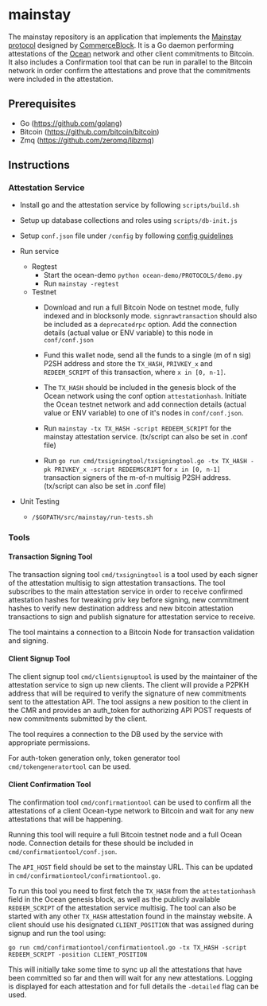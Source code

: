 # mainstay
The mainstay repository is an application that implements the [Mainstay protocol](https://www.commerceblock.com/wp-content/uploads/2018/03/commerceblock-mainstay-whitepaper.pdf) designed by [CommerceBlock](https://www.commerceblock.com). It is a Go daemon performing attestations of the [Ocean](https://github.com/commerceblock/ocean) network and other client commitments to Bitcoin. It also includes a Confirmation tool that can be run in parallel to the Bitcoin network in order confirm the attestations and prove that the commitments were included in the attestation.

## Prerequisites
* Go (https://github.com/golang)
* Bitcoin (https://github.com/bitcoin/bitcoin)
* Zmq (https://github.com/zeromq/libzmq)

## Instructions

### Attestation Service

- Install go and the attestation service by following `scripts/build.sh`

- Setup up database collections and roles using `scripts/db-init.js`

- Setup `conf.json` file under `/config` by following [config guidelines](/config/README.md)

- Run service
    - Regtest
        - Start the ocean-demo `python ocean-demo/PROTOCOLS/demo.py`
        - Run `mainstay -regtest`
    - Testnet
        - Download and run a full Bitcoin Node on testnet mode, fully indexed and in blocksonly mode. `signrawtransaction` should also be included as a `deprecatedrpc` option. Add the connection details (actual value or ENV variable) to this node in `conf/conf.json`

        - Fund this wallet node, send all the funds to a single (m of n sig) P2SH address and store the `TX_HASH`, `PRIVKEY_x` and `REDEEM_SCRIPT` of this transaction, where `x in [0, n-1]`.

        - The `TX_HASH` should be included in the genesis block of the Ocean network using the conf option `attestationhash`. Initiate the Ocean testnet network and add connection details (actual value or ENV variable) to one of it's nodes in `conf/conf.json`.

        - Run `mainstay -tx TX_HASH -script REDEEM_SCRIPT` for the mainstay attestation service. (tx/script can also be set in .conf file)

        - Run `go run cmd/txsigningtool/txsigningtool.go -tx TX_HASH -pk PRIVKEY_x -script REDEEMSCRIPT` for `x in [0, n-1]` transaction signers of the m-of-n multisig P2SH address. (tx/script can also be set in .conf file)

- Unit Testing
    - `/$GOPATH/src/mainstay/run-tests.sh`

### Tools

#### Transaction Signing Tool

The transaction signing tool `cmd/txsigningtool` is a tool used by each signer of the attestation multisig to sign attestation transactions. The tool subscribes to the main attestation service in order to receive confirmed attestation hashes for tweaking priv key before signing, new commitment hashes to verify new destination address and new bitcoin attestation transactions to sign and publish signature for attestation service to receive.

The tool maintains a connection to a Bitcoin Node for transaction validation and signing.

#### Client Signup Tool

The client signup tool `cmd/clientsignuptool` is used by the maintainer of the attestation service to sign up new clients. The client will provide a P2PKH address that will be required to verify the signature of new commitments sent to the attestation API. The tool assigns a new position to the client in the CMR and provides an auth_token for authorizing API POST requests of new commitments submitted by the client.

The tool requires a connection to the DB used by the service with appropriate permissions.

For auth-token generation only, token generator tool `cmd/tokengeneratortool` can be used.

#### Client Confirmation Tool

The confirmation tool `cmd/confirmationtool` can be used to confirm all the attestations of a client Ocean-type network to Bitcoin and wait for any new attestations that will be happening.

Running this tool will require a full Bitcoin testnet node and a full Ocean node. Connection details for these should be included in `cmd/confirmationtool/conf.json`.

The `API_HOST` field should be set to the mainstay URL. This can be updated in `cmd/confirmationtool/confirmationtool.go`.

To run this tool you need to first fetch the `TX_HASH` from the `attestationhash` field in the Ocean genesis block, as well as the publicly available `REDEEM_SCRIPT` of the attestation service multisig. The tool can also be started with any other `TX_HASH` attestation found in the mainstay website. A client should use his designated `CLIENT_POSITION` that was assigned during signup and run the tool using:

`go run cmd/confirmationtool/confirmationtool.go
-tx TX_HASH -script REDEEM_SCRIPT -position CLIENT_POSITION`

This will initially take some time to sync up all the attestations that have been committed so far and then will wait for any new attestations. Logging is displayed for each attestation and for full details the `-detailed` flag can be used.
